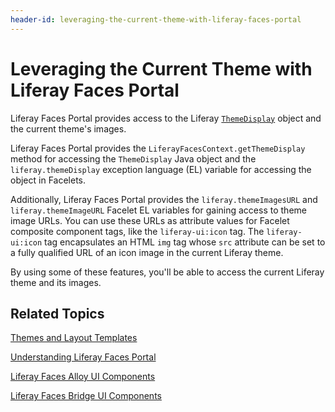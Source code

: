 ```yaml
---
header-id: leveraging-the-current-theme-with-liferay-faces-portal
---
```


# Leveraging the Current Theme with Liferay Faces Portal

Liferay Faces Portal provides access to the Liferay [`ThemeDisplay`](http://docs.liferay.com/portal/6.2/javadocs/com/liferay/portal/theme/ThemeDisplay.html)
object and the current theme's images. 

Liferay Faces Portal provides the `LiferayFacesContext.getThemeDisplay` method
for accessing the `ThemeDisplay` Java object and the `liferay.themeDisplay`
exception language (EL) variable for accessing the object in Facelets.

Additionally, Liferay Faces Portal provides the `liferay.themeImagesURL` and
`liferay.themeImageURL` Facelet EL variables for gaining access to theme image
URLs. You can use these URLs as attribute values for Facelet composite component
tags, like the `liferay-ui:icon` tag. The `liferay-ui:icon` tag encapsulates an
HTML `img` tag whose `src` attribute can be set to a fully qualified URL of an
icon image in the current Liferay theme.

By using some of these features, you'll be able to access the current Liferay
theme and its images. 

## Related Topics

[Themes and Layout Templates](/docs/6-2/tutorials/-/knowledge_base/t/themes-and-layout-templates)

[Understanding Liferay Faces Portal](/docs/6-2/tutorials/-/knowledge_base/t/understanding-liferay-faces-portal)

[Liferay Faces Alloy UI Components](/docs/6-2/tutorials/-/knowledge_base/t/liferay-faces-alloy-ui-components)

[Liferay Faces Bridge UI Components](/docs/6-2/tutorials/-/knowledge_base/t/liferay-faces-bridge-ui-components)
